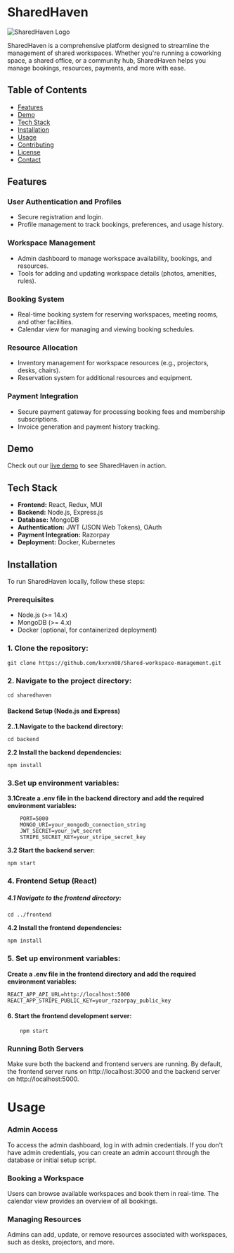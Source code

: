# SharedHaven

![SharedHaven Logo](https://via.placeholder.com/150) <!-- Replace with your logo URL -->

SharedHaven is a comprehensive platform designed to streamline the management of shared workspaces. Whether you're running a coworking space, a shared office, or a community hub, SharedHaven helps you manage bookings, resources, payments, and more with ease.

## Table of Contents

- [Features](#features)
- [Demo](#demo)
- [Tech Stack](#tech-stack)
- [Installation](#installation)
- [Usage](#usage)
- [Contributing](#contributing)
- [License](#license)
- [Contact](#contact)

## Features

### User Authentication and Profiles
- Secure registration and login.
- Profile management to track bookings, preferences, and usage history.

### Workspace Management
- Admin dashboard to manage workspace availability, bookings, and resources.
- Tools for adding and updating workspace details (photos, amenities, rules).

### Booking System
- Real-time booking system for reserving workspaces, meeting rooms, and other facilities.
- Calendar view for managing and viewing booking schedules.

### Resource Allocation
- Inventory management for workspace resources (e.g., projectors, desks, chairs).
- Reservation system for additional resources and equipment.

### Payment Integration
- Secure payment gateway for processing booking fees and membership subscriptions.
- Invoice generation and payment history tracking.

## Demo

Check out our [live demo](#) to see SharedHaven in action. <!-- Replace with actual demo link -->

## Tech Stack

- **Frontend:** React, Redux, MUI
- **Backend:** Node.js, Express.js
- **Database:** MongoDB
- **Authentication:** JWT (JSON Web Tokens), OAuth
- **Payment Integration:** Razorpay
- **Deployment:** Docker, Kubernetes

## Installation

To run SharedHaven locally, follow these steps:

### Prerequisites

- Node.js (>= 14.x)
- MongoDB (>= 4.x)
- Docker (optional, for containerized deployment)


###  1. **Clone the repository:**
  ```
  git clone https://github.com/kxrxn08/Shared-workspace-management.git
  ```
### 2.  **Navigate to the project directory:**
	
	cd sharedhaven
	
#### **Backend Setup (Node.js and Express)**

**2..1.Navigate to the backend directory:**

	cd backend
	
**2.2 Install the backend dependencies:**

	npm install
### 3.Set up environment variables:
**3.1Create a .env file in the backend directory and add the required environment variables:**

		PORT=5000
		MONGO_URI=your_mongodb_connection_string
		JWT_SECRET=your_jwt_secret
		STRIPE_SECRET_KEY=your_stripe_secret_key


**3.2 Start the backend server:**

	npm start
###  4. Frontend Setup (React)
##### 4.1 Navigate to the frontend directory:

	cd ../frontend


**4.2 Install the frontend dependencies:**

	npm install

### 	5. Set up environment variables:
**Create a .env file in the frontend directory and add the required environment variables:**

	REACT_APP_API_URL=http://localhost:5000
	REACT_APP_STRIPE_PUBLIC_KEY=your_razorpay_public_key

#### 	**6. Start the frontend development server:**
		npm start

### Running Both Servers
Make sure both the backend and frontend servers are running. By default, the frontend server runs on http://localhost:3000 and the backend server on http://localhost:5000.


# Usage
### Admin Access
To access the admin dashboard, log in with admin credentials. If you don't have admin credentials, you can create an admin account through the database or initial setup script.

###  Booking a Workspace
Users can browse available workspaces and book them in real-time. The calendar view provides an overview of all bookings.

### Managing Resources
Admins can add, update, or remove resources associated with workspaces, such as desks, projectors, and more.
